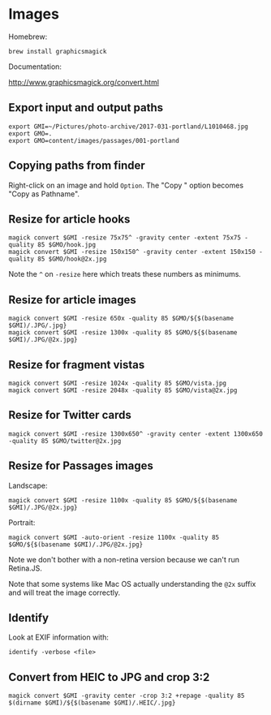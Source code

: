 # Images

Homebrew:

    brew install graphicsmagick

Documentation:

http://www.graphicsmagick.org/convert.html

## Export input and output paths

    export GMI=~/Pictures/photo-archive/2017-031-portland/L1010468.jpg
    export GMO=.
    export GMO=content/images/passages/001-portland

## Copying paths from finder

Right-click on an image and hold `Option`. The "Copy
<file>" option becomes "Copy <file> as Pathname".

## Resize for article hooks

    magick convert $GMI -resize 75x75^ -gravity center -extent 75x75 -quality 85 $GMO/hook.jpg
    magick convert $GMI -resize 150x150^ -gravity center -extent 150x150 -quality 85 $GMO/hook@2x.jpg

Note the `^` on `-resize` here which treats these numbers
as minimums.

## Resize for article images

    magick convert $GMI -resize 650x -quality 85 $GMO/${$(basename $GMI)/.JPG/.jpg}
    magick convert $GMI -resize 1300x -quality 85 $GMO/${$(basename $GMI)/.JPG/@2x.jpg}

## Resize for fragment vistas

    magick convert $GMI -resize 1024x -quality 85 $GMO/vista.jpg
    magick convert $GMI -resize 2048x -quality 85 $GMO/vista@2x.jpg

## Resize for Twitter cards

    magick convert $GMI -resize 1300x650^ -gravity center -extent 1300x650 -quality 85 $GMO/twitter@2x.jpg

## Resize for Passages images

Landscape:

    magick convert $GMI -resize 1100x -quality 85 $GMO/${$(basename $GMI)/.JPG/@2x.jpg}

Portrait:

    magick convert $GMI -auto-orient -resize 1100x -quality 85 $GMO/${$(basename $GMI)/.JPG/@2x.jpg}

Note we don't bother with a non-retina version because we
can't run Retina.JS.

Note that some systems like Mac OS actually understanding
the `@2x` suffix and will treat the image correctly.

## Identify

Look at EXIF information with:

    identify -verbose <file>

## Convert from HEIC to JPG and crop 3:2

    magick convert $GMI -gravity center -crop 3:2 +repage -quality 85 $(dirname $GMI)/${$(basename $GMI)/.HEIC/.jpg}
